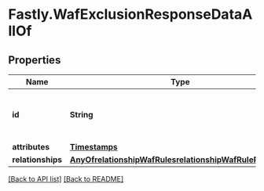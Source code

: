 # Fastly.WafExclusionResponseDataAllOf

## Properties

Name | Type | Description | Notes
------------ | ------------- | ------------- | -------------
**id** | **String** | Alphanumeric string identifying a WAF exclusion. | [optional] [readonly] 
**attributes** | [**Timestamps**](Timestamps.md) |  | [optional] 
**relationships** | [**AnyOfrelationshipWafRulesrelationshipWafRuleRevisions**](AnyOfrelationshipWafRulesrelationshipWafRuleRevisions.md) |  | [optional] 


[[Back to API list]](../../README.md#endpoints) [[Back to README]](../../README.md)
